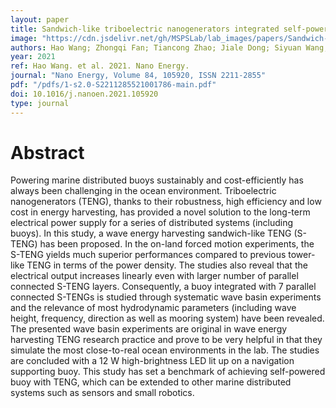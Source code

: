 ```yaml
---
layout: paper
title: Sandwich-like triboelectric nanogenerators integrated self-powered buoy for navigation safety
image: "https://cdn.jsdelivr.net/gh/MSPSLab/lab_images/papers/Sandwich-like-triboelectric.png"
authors: Hao Wang; Zhongqi Fan; Tiancong Zhao; Jiale Dong; Siyuan Wang; Yan Wang; Xiu Xiao; Changxin Liu; Xinxiang Pan; Yunpeng Zhao*; Minyi Xu*
year: 2021
ref: Hao Wang. et al. 2021. Nano Energy.
journal: "Nano Energy, Volume 84, 105920, ISSN 2211-2855"
pdf: "/pdfs/1-s2.0-S2211285521001786-main.pdf"
doi: 10.1016/j.nanoen.2021.105920
type: journal
---
```

# Abstract

Powering marine distributed buoys sustainably and cost-efficiently has always been challenging in the ocean environment. Triboelectric nanogenerators (TENG), thanks to their robustness, high efficiency and low cost in energy harvesting, has provided a novel solution to the long-term electrical power supply for a series of distributed systems (including buoys). In this study, a wave energy harvesting sandwich-like TENG (S-TENG) has been proposed. In the on-land forced motion experiments, the S-TENG yields much superior performances compared to previous tower-like TENG in terms of the power density. The studies also reveal that the electrical output increases linearly even with larger number of parallel connected S-TENG layers. Consequently, a buoy integrated with 7 parallel connected S-TENGs is studied through systematic wave basin experiments and the relevance of most hydrodynamic parameters (including wave height, frequency, direction as well as mooring system) have been revealed. The presented wave basin experiments are original in wave energy harvesting TENG research practice and prove to be very helpful in that they simulate the most close-to-real ocean environments in the lab. The studies are concluded with a 12 W high-brightness LED lit up on a navigation supporting buoy. This study has set a benchmark of achieving self-powered buoy with TENG, which can be extended to other marine distributed systems such as sensors and small robotics.
